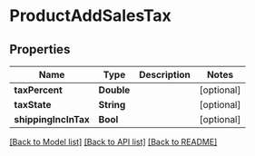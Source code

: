 # ProductAddSalesTax

## Properties
Name | Type | Description | Notes
------------ | ------------- | ------------- | -------------
**taxPercent** | **Double** |  | [optional] 
**taxState** | **String** |  | [optional] 
**shippingIncInTax** | **Bool** |  | [optional] 

[[Back to Model list]](../README.md#documentation-for-models) [[Back to API list]](../README.md#documentation-for-api-endpoints) [[Back to README]](../README.md)


